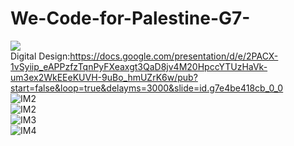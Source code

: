 # We-Code-for-Palestine-G7-
![](https://raw.githubusercontent.com/PAL-L0RD/We-Code-for-Palestine-G7-proj/master/images/CFP%20(3).jpg)
<br>
Digital Design:https://docs.google.com/presentation/d/e/2PACX-1vSyiip_eAPPzfzTqnPyFXeaxgt3QaD8jv4M20HpccYTUzHaVk-um3ex2WkEEeKUVH-9uBo_hmUZrK6w/pub?start=false&loop=true&delayms=3000&slide=id.g7e4be418cb_0_0
<br>
![IM2](https://raw.githubusercontent.com/PAL-L0RD/We-Code-for-Palestine-G7-proj/master/images/1.jpg)
<br>
![IM2](https://raw.githubusercontent.com/PAL-L0RD/We-Code-for-Palestine-G7-proj/master/images/2.jpg)
<br>
![IM3](https://raw.githubusercontent.com/PAL-L0RD/We-Code-for-Palestine-G7-proj/master/images/3.jpg)
<br>
![IM4](https://raw.githubusercontent.com/PAL-L0RD/We-Code-for-Palestine-G7-proj/master/images/4.jpg)
